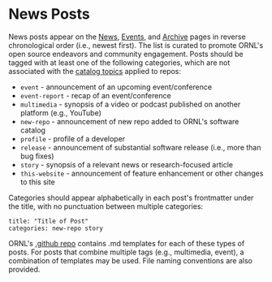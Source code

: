 # News Posts

News posts appear on the [News](https://software.ornl.gov/news/), [Events](https://software.ornl.gov/news/events/), and [Archive](https://software.ornl.gov/news/archive/) pages in reverse chronological order (i.e., newest first). The list is curated to promote ORNL's open source endeavors and community engagement. Posts should be tagged with at least one of the following categories, which are not associated with the [catalog topics](https://code.ornl.gov/rse/ornl.github.io/-/tree/main/_posts) applied to repos:

-   `event` - announcement of an upcoming event/conference
-   `event-report` - recap of an event/conference
-   `multimedia` - synopsis of a video or podcast published on another platform (e.g., YouTube)
-   `new-repo` - announcement of new repo added to ORNL's software catalog
-   `profile` - profile of a developer
-   `release` - announcement of substantial software release (i.e., more than bug fixes)
-   `story` - synopsis of a relevant news or research-focused article
-   `this-website` - announcement of feature enhancement or other changes to this site

Categories should appear alphabetically in each post's frontmatter under the title, with no punctuation between multiple categories:

```
title: "Title of Post"
categories: new-repo story
```

ORNL's [.github repo](https://github.com/ORNL/.github/tree/main/news-templates) contains .md templates for each of these types of posts. For posts that combine multiple tags (e.g., multimedia, event), a combination of templates may be used. File naming conventions are also provided.
